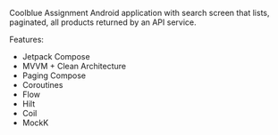 Coolblue Assignment
Android application with search screen that lists, paginated, all products returned by an API service.

Features:
- Jetpack Compose
- MVVM + Clean Architecture
- Paging Compose
- Coroutines
- Flow
- Hilt
- Coil
- MockK